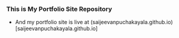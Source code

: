 ### This is My Portfolio Site Repository
* And my portfolio site is live at (saijeevanpuchakayala.github.io)[saijeevanpuchakayala.github.io]
